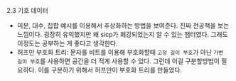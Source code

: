 2.3 기호 데이터

- 미분, 대수, 집합 예시를 이용해서 추상화하는 방법을 보여준다. 진짜 전공책을 보는 느낌이다. 굉장히 유익했지만 왜 sicp가 폐강되었는지 알 수 있는 챕터였다. 그래도 이정도는 공부하는 게 좋다고 생각한다.
- 허프만 부호화 트리: 문자를 비트를 이용해 부호화할때 `고정 길이 부호`가 아닌 `가변 길이 부호`를 사용하면 공간을 더 적게 사용할 수 있다. 그런데 이걸 구분할방법이 필요하다. 이를 구분하기 위해서 허프만이 부호화 트리를 만들었다.
